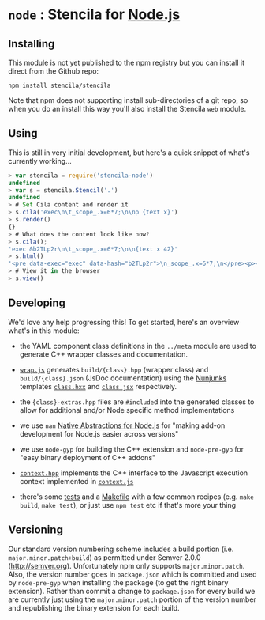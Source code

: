 # `node` : Stencila for [Node.js](https://nodejs.org)

## Installing

This module is not yet published to the npm registry but you can install it direct from the Github repo:

```
npm install stencila/stencila
```

Note that npm does not supporting install sub-directories of a git repo, so when you do an install this way you'll also install the Stencila `web` module.


## Using

This is still in very initial development, but here's a quick snippet of what's currently working...

```js
> var stencila = require('stencila-node')
undefined
> var s = stencila.Stencil('.')
undefined
> # Set Cila content and render it
> s.cila('exec\n\t_scope_.x=6*7;\n\np {text x}')
> s.render()
{}
> # What does the content look like now?
> s.cila();
'exec &b2TLp2r\n\t_scope_.x=6*7;\n\n{text x 42}'
> s.html()
'<pre data-exec="exec" data-hash="b2TLp2r">\n_scope_.x=6*7;\n</pre><p><span data-text="x">42</span></p>'
> # View it in the browser
> s.view()
```

## Developing

We'd love any help progressing this! To get started, here's an overview what's in this module:

- the YAML component class definitions in the `../meta` module are used to generate C++ wrapper classes and documentation.

- [`wrap.js`](wrap.js) generates `build/{class}.hpp` (wrapper class) and `build/{class}.json` (JsDoc documentation) using the [Nunjunks](https://mozilla.github.io/nunjucks/) templates [`class.hxx`](class.hxx) and [`class.jsx`](class.jsx) respectively.

- the `{class}-extras.hpp` files are `#include`d into the generated classes to allow for additional and/or Node specific method implementations

- we use `nan` [Native Abstractions for Node.js](https://github.com/nodejs/nan) for "making add-on development for Node.js easier across versions" 

- we use `node-gyp` for building the C++ extension and `node-pre-gyp` for "easy binary deployment of C++ addons"

- [`context.hpp`](context.hpp) implements the C++ interface to the Javascript execution context implemented in [`context.js`](context.js)

- there's some [tests](tests) and a [Makefile](Makefile) with a few common recipes (e.g. `make build`, `make test`), or just use `npm test` etc if that's more your thing


## Versioning

Our standard version numbering scheme includes a build portion (i.e. `major.minor.patch+build`) as permitted under Semver 2.0.0 (http://semver.org). Unfortunately npm only supports `major.minor.patch`. Also, the version number goes in `package.json` which is committed and used by `node-pre-gyp` when installing the package (to get the right binary extension). Rather than commit a change to `package.json` for every build we are currently just using the `major.minor.patch` portion of the version number and republishing the binary extension for each build.
